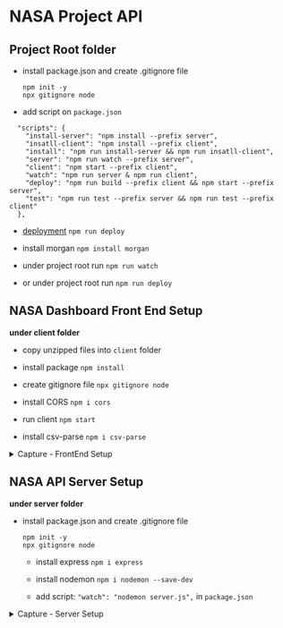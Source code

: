 #   NASA Project API

## Project Root folder

- install package.json and create .gitignore file 
  ```
  npm init -y 
  npx gitignore node
  ````
- add script on `package.json`

```
  "scripts": {
    "install-server": "npm install --prefix server",
    "insatll-client": "npm install --prefix client",
    "install": "npm run install-server && npm run insatll-client",
    "server": "npm run watch --prefix server",
    "client": "npm start --prefix client",
    "watch": "npm run server & npm run client",
    "deploy": "npm run build --prefix client && npm start --prefix server",
    "test": "npm run test --prefix server && npm run test --prefix client"
  },
```

- [deployment](../../contents/116_Serving-React.js-Front-End-In-Production.md) `npm run deploy`

- install morgan `npm install morgan`

- under project root run `npm run watch`

- or under project root run `npm run deploy`

## NASA Dashboard Front End Setup

**under client folder**

  - copy unzipped files into `client` folder

  - install package `npm install` 

  - create gitignore file `npx gitignore node` 

  - install CORS `npm i cors`

  - run client `npm start`

  - install csv-parse `npm i csv-parse`

<details>
  <summary> Capture - FrontEnd Setup </summary>  

  <p align="center" >
    <img src="../imags/103_NASA-Dashboard-Front-End-Setup.png" width="30%" >
    <img src="../imags/103_NASA-Dashboard-Front-End-Setup_2.png" width="30%" >
    <img src="../imags/103_NASA-Dashboard-Front-End-Setup_3.png" width="30%" >
</p> 

</details>

## NASA API Server Setup 

**under server folder**

- install package.json and create .gitignore file 
  ```
  npm init -y 
  npx gitignore node
  ````

  - install express `npm i express` 
 
  - install nodemon `npm i nodemon --save-dev`

  - add script: `"watch": "nodemon server.js",` in `package.json`


<details>
  <summary> Capture - Server Setup </summary>

-   run `npm run watch` 

-  `http://localhost:3000/`

<p align="center" >
    <img src="../../../imags/100_Layouts-and-Separation-of-Concerns.png" width="90%" >
    <img src="../../../imags/100_Layouts-and-Separation-of-Concerns_2.png" width="90%" >
</p> 

## NASA API Test

- install jest `npm install jest --save-dev`

- install supertest `npm install supertest --save-dev`



</details>

